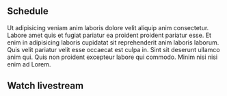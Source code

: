 ## Schedule
Ut adipisicing veniam anim laboris dolore velit aliquip anim consectetur. Labore amet quis et fugiat pariatur ea proident proident pariatur esse. Et enim in adipisicing laboris cupidatat sit reprehenderit anim laboris laborum. Quis velit pariatur velit esse occaecat est culpa in. Sint sit deserunt ullamco anim qui. Quis non proident excepteur labore qui commodo. Minim nisi nisi enim ad Lorem.

## Watch livestream